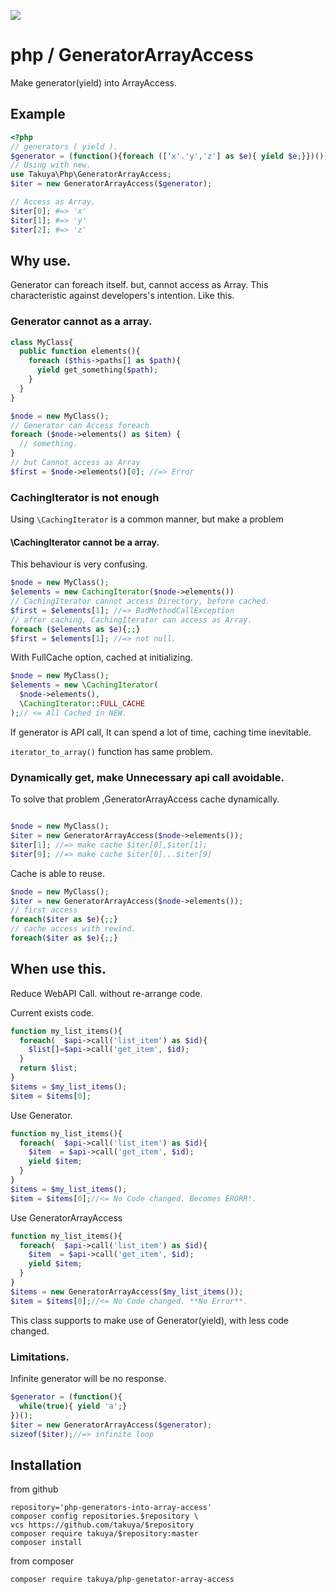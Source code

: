 ![](https://github.com/takuya/php-generators-into-array-access/workflows/main/badge.svg)


# php / GeneratorArrayAccess

Make generator(yield) into ArrayAccess.

## Example

```php
<?php
// generators ( yield ).
$generator = (function(){foreach (['x'.'y','z'] as $e){ yield $e;}})();
// Using with new.
use Takuya\Php\GeneratorArrayAccess;
$iter = new GeneratorArrayAccess($generator);

// Access as Array. 
$iter[0]; #=> 'x'
$iter[1]; #=> 'y'
$iter[2]; #=> 'z'
```

## Why use.

Generator can foreach itself. but, cannot access as Array. This characteristic  against developers's intention. Like this.

### Generator cannot as a array. 
```php
class MyClass{
  public function elements(){
    foreach ($this->paths[] as $path){
      yield get_something($path);
    }
  }
}

$node = new MyClass();
// Generator can Access foreach
foreach ($node->elements() as $item) {
  // something.    
}
// but Cannot access as Array
$first = $node->elements()[0]; //=> Error
```

### CachingIterator is not enough

Using `\CachingIterator` is a common manner, but make a problem
#### \CachingIterator cannot be a array.

This behaviour is very confusing.

```php
$node = new MyClass();
$elements = new CachingIterator($node->elements())
// CachingIterator cannot access Directory, before cached.
$first = $elements[1]; //=> BadMethodCallException
// after caching, CachingIterator can access as Array.
foreach ($elements as $e){;;}
$first = $elements[1]; //=> not null.
```

With FullCache option, cached at initializing.

```php
$node = new MyClass();
$elements = new \CachingIterator(
  $node->elements(),
  \CachingIterator::FULL_CACHE
);// <= All Cached in NEW.
```

If generator is API call, It can spend a lot of time, caching time inevitable.

`iterator_to_array()` function has same problem.

### Dynamically get, make Unnecessary api call avoidable.

To solve that problem ,GeneratorArrayAccess cache dynamically.
```php

$node = new MyClass();
$iter = new GeneratorArrayAccess($node->elements());
$iter[1]; //=> make cache $iter[0],$iter[1];
$iter[9]; //=> make cache $iter[0]...$iter[9]
```

Cache is able to reuse.
```php
$node = new MyClass();
$iter = new GeneratorArrayAccess($node->elements());
// first access 
foreach($iter as $e){;;}
// cache access with rewind.
foreach($iter as $e){;;}
```

## When use this.
Reduce WebAPI Call. without re-arrange code.

Current exists code.
```php
function my_list_items(){
  foreach(  $api->call('list_item') as $id){
    $list[]=$api->call('get_item', $id);
  }
  return $list;
}
$items = $my_list_items();
$item = $items[0];
```
Use Generator.
```php
function my_list_items(){
  foreach(  $api->call('list_item') as $id){
    $item  = $api->call('get_item', $id);
    yield $item;
  }
}
$items = $my_list_items();
$item = $items[0];//<= No Code changed. Becomes ERORR!. 
```
Use GeneratorArrayAccess
```php
function my_list_items(){
  foreach(  $api->call('list_item') as $id){
    $item  = $api->call('get_item', $id);
    yield $item;
  }
}
$items = new GeneratorArrayAccess($my_list_items());
$item = $items[0];//<= No Code changed. **No Error**.
```

This class supports to make use of Generator(yield), with less code changed.

### Limitations.

Infinite generator will be no response.
```php
$generator = (function(){
  while(true){ yield 'a';}
})();
$iter = new GeneratorArrayAccess($generator);
sizeof($iter);//=> infinite loop
```




## Installation
from github

```shell
repository='php-generators-into-array-access'
composer config repositories.$repository \
vcs https://github.com/takuya/$repository  
composer require takuya/$repository:master
composer install
```
from composer 
```shell
composer require takuya/php-genetator-array-access
```









